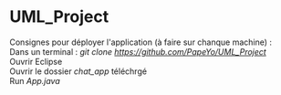 # UML_Project

Consignes pour déployer l'application (à faire sur chanque machine) :  
Dans un terminal : *git clone https://github.com/PapeYo/UML_Project*  
Ouvrir Eclipse    
Ouvrir le dossier *chat_app* téléchrgé  
Run *App.java*  
